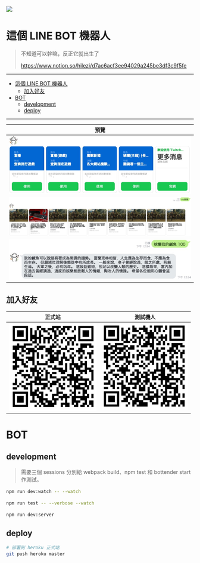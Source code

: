 [![](https://img.shields.io/badge/CHANGELOG-conventional%20changelog-informational)](./packages/bot/CHANGELOG.md)

# 這個 LINE BOT 機器人

> 不知道可以幹嘛，反正它就出生了
>
> https://www.notion.so/hilezi/d7ac6acf3ee94029a245be3df3c9f5fe

---

- [這個 LINE BOT 機器人](#這個-line-bot-機器人)
  - [加入好友](#加入好友)
- [BOT](#bot)
  - [development](#development)
  - [deploy](#deploy)

---

| 預覽                                  |
| ------------------------------------- |
| ![](./public/2020-02-11-12-52-32.png) |
| ![](./public/2020-02-11-12-53-47.png) |
| ![](./public/2020-02-11-12-54-50.png) |

## 加入好友

| 正式站                            | 測試機人                            |
| --------------------------------------- | ----------------------------------------- |
| <img src="./public/正式站機器人.png" /> | <img src="./public/公開測試機器人.png" /> |

# BOT

## development

> 需要三個 sessions 分別給 webpack build、npm test 和 bottender start 作測試。

```sh
npm run dev:watch -- --watch
```

```sh
npm run test -- --verbose --watch
```

```sh
npm run dev:server
```

## deploy

```sh
# 部署到 heroku 正式站
git push heroku master
```
